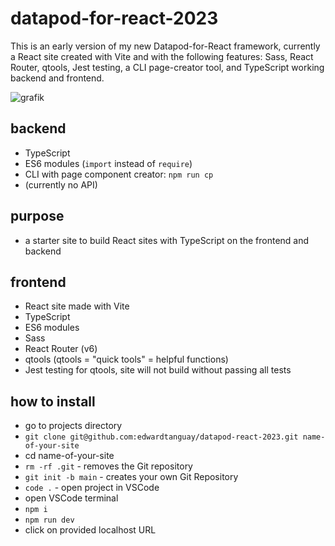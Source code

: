 # datapod-for-react-2023

This is an early version of my new Datapod-for-React framework, currently a React site created with Vite and with the following features: Sass, React Router, qtools, Jest testing, a CLI page-creator tool, and TypeScript working backend and frontend.

![grafik](https://user-images.githubusercontent.com/446574/200960596-bdc5bd34-ca8c-4c03-9c0f-e67e9bf7d111.png)

## backend

- TypeScript
- ES6 modules (`import` instead of `require`)
- CLI with page component creator: `npm run cp`
- (currently no API)

## purpose

- a starter site to build React sites with TypeScript on the frontend and backend

## frontend

- React site made with Vite
- TypeScript
- ES6 modules
- Sass
- React Router (v6)
- qtools (qtools = "quick tools" = helpful functions)
- Jest testing for qtools, site will not build without passing all tests

## how to install

- go to projects directory
- `git clone git@github.com:edwardtanguay/datapod-react-2023.git name-of-your-site`
- cd name-of-your-site
- `rm -rf .git` - removes the Git repository 
- `git init -b main` - creates your own Git Repository
- `code .` - open project in VSCode
- open VSCode terminal
- `npm i`
- `npm run dev`
- click on provided localhost URL
